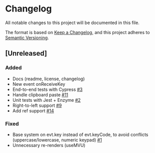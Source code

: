 # Changelog

All notable changes to this project will be documented in this file.

The format is based on [Keep a Changelog](https://keepachangelog.com/en/1.0.0/),
and this project adheres to [Semantic Versioning](https://semver.org/spec/v2.0.0.html).

## [Unreleased]

### Added

- Docs (readme, license, changelog)
- New event onReceiveKey
- End-to-end tests with Cypress [#3]
- Handle clipboard paste [#11]
- Unit tests with Jest + Enzyme [#2]
- Right-to-left support [#9]
- Add ref support [#14]

### Fixed

- Base system on evt.key instead of evt.keyCode, to avoid conflicts (uppercase/lowercase, numeric keypad) [#1]
- Unnecessary re-renders (useMVU)

[#1]: https://github.com/unfog-io/unfog-cli/issues/1
[#2]: https://github.com/unfog-io/unfog-cli/issues/2
[#3]: https://github.com/unfog-io/unfog-cli/issues/3
[#9]: https://github.com/unfog-io/unfog-cli/issues/9
[#11]: https://github.com/unfog-io/unfog-cli/issues/11
[#14]: https://github.com/unfog-io/unfog-cli/issues/14
